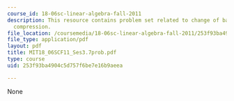 ```yaml
---
course_id: 18-06sc-linear-algebra-fall-2011
description: This resource contains problem set related to change of basis; image
  compression.
file_location: /coursemedia/18-06sc-linear-algebra-fall-2011/253f93ba4904c5d757f6be7e16b9aeea_MIT18_06SCF11_Ses3.7prob.pdf
file_type: application/pdf
layout: pdf
title: MIT18_06SCF11_Ses3.7prob.pdf
type: course
uid: 253f93ba4904c5d757f6be7e16b9aeea

---
```

None